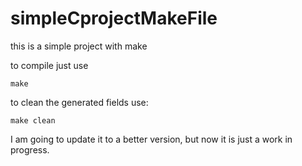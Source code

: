 # simpleCprojectMakeFile

this is a simple project with make

to compile just use

`make`

to clean the generated fields use:

`make clean`

I am going to update it to a better version, but now it is just a work in progress.
